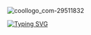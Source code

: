![coollogo_com-29511832](https://github.com/PapaUnc/PapaUnc/assets/135232724/abedc4a8-6161-4ff8-8c06-9c9923491e14)



<a href="https://git.io/typing-svg"><img src="https://readme-typing-svg.demolab.com?font=Fira+Code&size=30&pause=1000&color=F70000&background=FFFFFF00&random=false&width=435&lines=ID-SIRTII%2FCC;INDONESIA+SECURITY+INCIDENT++RESPONSE+TEAM+ON+INTERNET+INFRASTRUCTURE+COORDINATION+CENTER" alt="Typing SVG" /></a>
